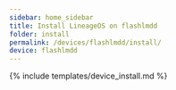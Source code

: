 ```yaml
---
sidebar: home_sidebar
title: Install LineageOS on flashlmdd
folder: install
permalink: /devices/flashlmdd/install/
device: flashlmdd
---
```

{% include templates/device_install.md %}
